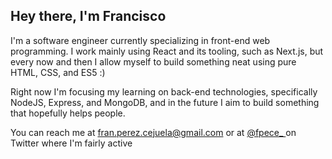 ## Hey there, I'm Francisco

I'm a software engineer currently specializing in front-end web programming. I work mainly using React and its tooling, such as Next.js, but every now and then I allow myself to build something neat using pure HTML, CSS, and ES5 :)

Right now I'm focusing my learning on back-end technologies, specifically NodeJS, Express, and MongoDB, and in the future I aim to build something that hopefully helps people.

You can reach me at fran.perez.cejuela@gmail.com or at [@fpece_ ](https://twitter.com/fpece_) on Twitter where I'm fairly active
